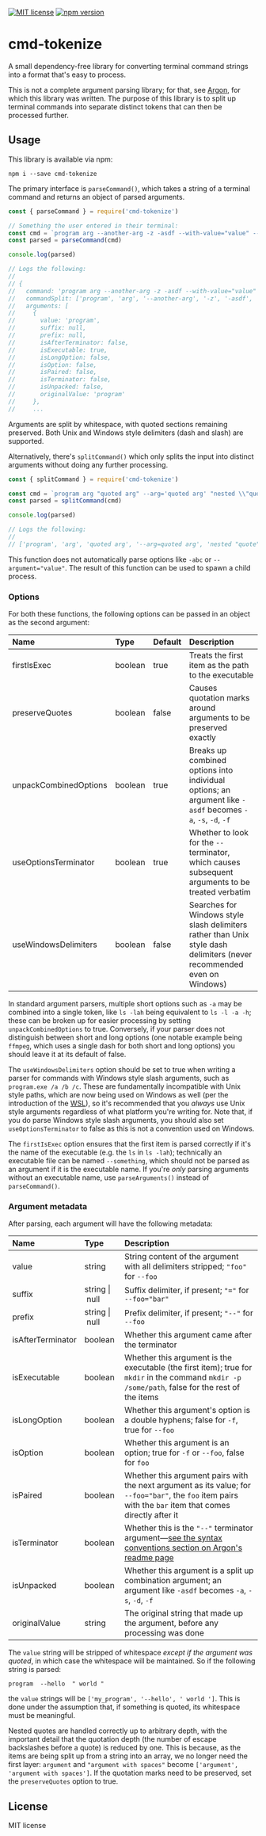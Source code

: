 [![MIT license](https://img.shields.io/badge/license-MIT-brightgreen.svg)](https://opensource.org/licenses/MIT) [![npm version](https://badge.fury.io/js/cmd-tokenize.svg)](https://badge.fury.io/js/cmd-tokenize)

# cmd-tokenize

A small dependency-free library for converting terminal command strings into a format that's easy to process.

This is not a complete argument parsing library; for that, see [Argon](https://github.com/msikma/argon), for which this library was written. The purpose of this library is to split up terminal commands into separate distinct tokens that can then be processed further.

## Usage

This library is available via npm:

```
npm i --save cmd-tokenize
```

The primary interface is `parseCommand()`, which takes a string of a terminal command and returns an object of parsed arguments.

```js
const { parseCommand } = require('cmd-tokenize')

// Something the user entered in their terminal:
const cmd = `program arg --another-arg -z -asdf --with-value="value" -- --after-terminator`
const parsed = parseCommand(cmd)

console.log(parsed)

// Logs the following:
//
// {
//   command: 'program arg --another-arg -z -asdf --with-value="value" -- --after-terminator',
//   commandSplit: ['program', 'arg', '--another-arg', '-z', '-asdf', '--with-value=value', '--', '--after-terminator'],
//   arguments: [
//     {
//       value: 'program',
//       suffix: null,
//       prefix: null,
//       isAfterTerminator: false,
//       isExecutable: true,
//       isLongOption: false,
//       isOption: false,
//       isPaired: false,
//       isTerminator: false,
//       isUnpacked: false,
//       originalValue: 'program'
//     },
//     ...
```

Arguments are split by whitespace, with quoted sections remaining preserved. Both Unix and Windows style delimiters (dash and slash) are supported.

Alternatively, there's `splitCommand()` which only splits the input into distinct arguments without doing any further processing.

```js
const { splitCommand } = require('cmd-tokenize')

const cmd = `program arg "quoted arg" --arg='quoted arg' "nested \\"quote\\"" -abc`
const parsed = splitCommand(cmd)

console.log(parsed)

// Logs the following:
//
// ['program', 'arg', 'quoted arg', '--arg=quoted arg', 'nested "quote"', '-abc']
```

This function does not automatically parse options like `-abc` or `--argument="value"`. The result of this function can be used to spawn a child process.

### Options

For both these functions, the following options can be passed in an object as the second argument:

| Name | Type | Default | Description |
|:-----|:-----|:--------|:------------|
| firstIsExec | boolean | true | Treats the first item as the path to the executable |
| preserveQuotes | boolean | false | Causes quotation marks around arguments to be preserved exactly |
| unpackCombinedOptions | boolean | true | Breaks up combined options into individual options; an argument like `-asdf` becomes `-a`, `-s`, `-d`, `-f` |
| useOptionsTerminator | boolean | true | Whether to look for the `--` terminator, which causes subsequent arguments to be treated verbatim |
| useWindowsDelimiters | boolean | false | Searches for Windows style slash delimiters rather than Unix style dash delimiters (never recommended even on Windows) |

In standard argument parsers, multiple short options such as `-a` may be combined into a single token, like `ls -lah` being equivalent to `ls -l -a -h`; these can be broken up for easier processing by setting `unpackCombinedOptions` to true. Conversely, if your parser does not distinguish between short and long options (one notable example being `ffmpeg`, which uses a single dash for both short and long options) you should leave it at its default of false.

The `useWindowsDelimiters` option should be set to true when writing a parser for commands with Windows style slash arguments, such as `program.exe /a /b /c`. These are fundamentally incompatible with Unix style paths, which are now being used on Windows as well (per the introduction of the [WSL](https://en.wikipedia.org/wiki/Windows_Subsystem_for_Linux)), so it's recommended that you *always* use Unix style arguments regardless of what platform you're writing for. Note that, if you do parse Windows style slash arguments, you should also set `useOptionsTerminator` to false as this is not a convention used on Windows.

The `firstIsExec` option ensures that the first item is parsed correctly if it's the name of the executable (e.g. the `ls` in `ls -lah`); technically an executable file can be named `--something`, which should not be parsed as an argument if it is the executable name. If you're *only* parsing arguments without an executable name, use `parseArguments()` instead of `parseCommand()`.

### Argument metadata

After parsing, each argument will have the following metadata:

| Name | Type | Description |
|:-----|:-----|:------------|
| value | string | String content of the argument with all delimiters stripped; `"foo"` for `--foo` |
| suffix | string&nbsp;\|&nbsp;null | Suffix delimiter, if present; `"="` for `--foo="bar"` |
| prefix | string&nbsp;\|&nbsp;null | Prefix delimiter, if present; `"--"` for `--foo` |
| isAfterTerminator | boolean | Whether this argument came after the terminator |
| isExecutable | boolean | Whether this argument is the executable (the first item); true for `mkdir` in the command `mkdir -p /some/path`, false for the rest of the items |
| isLongOption | boolean | Whether this argument's option is a double hyphens; false for `-f`, true for `--foo` |
| isOption | boolean | Whether this argument is an option; true for `-f` or `--foo`, false for `foo` |
| isPaired | boolean | Whether this argument pairs with the next argument as its value; for `--foo="bar"`, the `foo` item pairs with the `bar` item that comes directly after it |
| isTerminator | boolean | Whether this is the `"--"` terminator argument—[see the syntax conventions section on Argon's readme page](https://github.com/msikma/argon#syntax-conventions) |
| isUnpacked | boolean | Whether this argument is a split up combination argument; an argument like `-asdf` becomes `-a`, `-s`, `-d`, `-f` |
| originalValue | string | The original string that made up the argument, before any processing was done |

The `value` string will be stripped of whitespace *except if the argument was quoted*, in which case the whitespace will be maintained. So if the following string is parsed:

```
program  --hello  " world "
```

the `value` strings will be `['my_program', '--hello', ' world ']`. This is done under the assumption that, if something is quoted, its whitespace must be meaningful.

Nested quotes are handled correctly up to arbitrary depth, with the important detail that the quotation depth (the number of escape backslashes before a quote) is reduced by one. This is because, as the items are being split up from a string into an array, we no longer need the first layer: `argument` and `"argument with spaces"` become `['argument', 'argument with spaces']`. If the quotation marks need to be preserved, set the `preserveQuotes` option to true.

## License

MIT license
